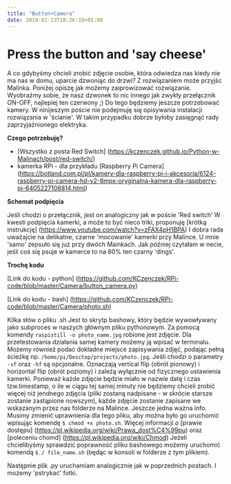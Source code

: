 ```yaml
---
title: "Button+Camera"
date: 2019-01-13T18:26:19+01:00
---
```


# Press the button and 'say cheese'

A co gdybyśmy chcieli zrobić zdjęcie osobie, która odwiedza nas kiedy nie ma nas w domu, uparcie dzwoniąc do drzwi? Z rozwiązaniem może przyjśc Malinka. 
Poniżej opiszę jak możemy zaiprowizować rozwiązanie. Wyobraźmy sobie, że nasz dzwonek to nic innego jak zwykły przełącznik ON-OFF, najlepiej ten czerwony ;) Do tego będziemy jeszcze potrzebować kamery. 
W ninijeszym poście nie podejmuję się opisywania instalacji rozwiązania w 'ścianie'. W takim przypadku dobrze byłoby zasięgnąć rady zaprzyjaźnionego elektryka.

<strong>Czego potrzebuję?</strong>

- [Wszystko z posta Red Switch] (https://kczenczek.github.io/Python-w-Malinach/post/red-switch/)
- kamerka RPi - dla przykładu [Raspberry Pi Camera] (https://botland.com.pl/pl/kamery-dla-raspberry-pi-i-akcesoria/6124-raspberry-pi-camera-hd-v2-8mpx-oryginalna-kamera-dla-raspberry-pi-6405227108814.html) 

<strong>Schemat podpięcia</strong>

Jeśli chodzi o przełącznik, jest on analogiczny jak w poście 'Red switch'
W kwesti podpięcia kamerki, a może to być nieco triki, proponuję [krótką instrukcję] (https://www.youtube.com/watch?v=zFAX4pH1BPA)
I dobra rada uważajcie na delikatne, czarne 'mocowanie' kamerki przy Malince. U mnie 'samo' zepsuło się już przy dwóch Mainkach. Jak później czytałam w necie, jeśli coś się psuje w kamerce to na 80% ten czarny 'dings'.
 
<strong>Trochę kodu</strong>

[Link do kodu - python] (https://github.com/KCzenczek/RPi-code/blob/master/Camera/button_camera.py)

[Link do kodu - bash] (https://github.com/KCzenczek/RPi-code/blob/master/Camera/photo.sh)

Kilka słów o pliku .sh Jest to skrytp bashowy, który będzie wywowływany jako subproces w naszych głównym pliku pythonowym. Za pomocą komendy <code>raspistill -o photo_name.jpg</code> robione jest zdjęcie. Dla przetestowania działania samej kamery możemy ją wpisać w terminalu. Możemy również podać dokładne miejsce zapisywania zdjęć, podając pełną ścieżkę np. <code>/home/pi/Desctop/projects/photo.jpg</code>. Jeśli chodzi o parametry <code>-vf</code> oraz <code>-hf</code> są opcjonalne. Oznaczają vertical flip (obrót pionowy) i horizontal flip (obrót poziomy) i zależą wyłącznie od fizycznego ustawienia kamerki.
Ponieważ każde zdjęcie będzie miało w nazwie datę i czas tzw.timestamp, o ile w ciągu tej samej minuty nie będziemy chcieli zrobić więcej niż jendnego zdjęcia (pliki zostaną nadpisane - w skrócie starsze zostanie zastąpione nowszym), każde zdjęcie zostanie zapisane we wskazanym przez nas folderze na Malince.
Jeszcze jedna ważna info. Musimy zmienić uprawnienia dla tego pliku, aby można było go uruchomić wpisując komendę <code>$ chmod +x photo.sh</code>.
Więcej informacji o [prawie dostępu] (https://pl.wikipedia.org/wiki/Prawa_dost%C4%99pu) oraz [poleceniu chomd] (https://pl.wikipedia.org/wiki/Chmod)
Jeżeli chcielibyśmy sprawdzić poprawność pliku bashowego możemy uruchomić komendą <code>$./ file_name.sh</code> (będąc w konsoli w folderze z tym plikiem).

Następnie plik .py uruchamiam analogicznie jak w poprzednich postach. I możemy 'pstrykać' fotki. 

